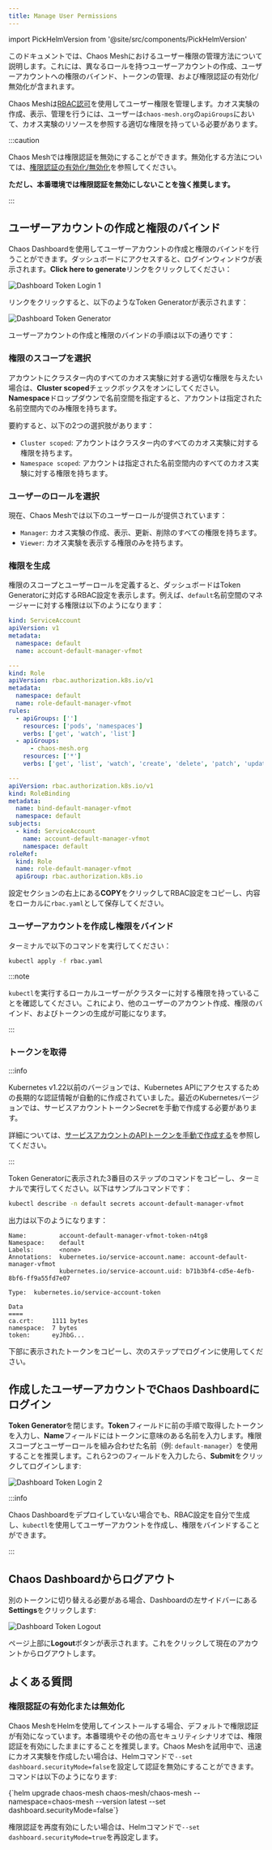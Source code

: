 ```yaml
---
title: Manage User Permissions
---
```


import PickHelmVersion from '@site/src/components/PickHelmVersion'

このドキュメントでは、Chaos Meshにおけるユーザー権限の管理方法について説明します。これには、異なるロールを持つユーザーアカウントの作成、ユーザーアカウントへの権限のバインド、トークンの管理、および権限認証の有効化/無効化が含まれます。

Chaos Meshは[RBAC認可](https://kubernetes.io/docs/reference/access-authn-authz/rbac/)を使用してユーザー権限を管理します。カオス実験の作成、表示、管理を行うには、ユーザーは`chaos-mesh.org`の`apiGroups`において、カオス実験のリソースを参照する適切な権限を持っている必要があります。

:::caution

Chaos Meshでは権限認証を無効にすることができます。無効化する方法については、[権限認証の有効化/無効化](#enable-or-disable-permission-authentication)を参照してください。

**ただし、本番環境では権限認証を無効にしないことを強く推奨します。**

:::

## ユーザーアカウントの作成と権限のバインド

Chaos Dashboardを使用してユーザーアカウントの作成と権限のバインドを行うことができます。ダッシュボードにアクセスすると、ログインウィンドウが表示されます。**Click here to generate**リンクをクリックしてください：

![Dashboard Token Login 1](img/dashboard_login1.png)

リンクをクリックすると、以下のようなToken Generatorが表示されます：

![Dashboard Token Generator](img/token_helper.png)

ユーザーアカウントの作成と権限のバインドの手順は以下の通りです：

### 権限のスコープを選択

アカウントにクラスター内のすべてのカオス実験に対する適切な権限を与えたい場合は、**Cluster scoped**チェックボックスをオンにしてください。**Namespace**ドロップダウンで名前空間を指定すると、アカウントは指定された名前空間内でのみ権限を持ちます。

要約すると、以下の2つの選択肢があります：

- `Cluster scoped`: アカウントはクラスター内のすべてのカオス実験に対する権限を持ちます。
- `Namespace scoped`: アカウントは指定された名前空間内のすべてのカオス実験に対する権限を持ちます。

### ユーザーのロールを選択

現在、Chaos Meshでは以下のユーザーロールが提供されています：

- `Manager`: カオス実験の作成、表示、更新、削除のすべての権限を持ちます。
- `Viewer`: カオス実験を表示する権限のみを持ちます。

### 権限を生成

権限のスコープとユーザーロールを定義すると、ダッシュボードはToken Generatorに対応するRBAC設定を表示します。例えば、`default`名前空間のマネージャーに対する権限は以下のようになります：

```yaml
kind: ServiceAccount
apiVersion: v1
metadata:
  namespace: default
  name: account-default-manager-vfmot

---
kind: Role
apiVersion: rbac.authorization.k8s.io/v1
metadata:
  namespace: default
  name: role-default-manager-vfmot
rules:
  - apiGroups: ['']
    resources: ['pods', 'namespaces']
    verbs: ['get', 'watch', 'list']
  - apiGroups:
      - chaos-mesh.org
    resources: ['*']
    verbs: ['get', 'list', 'watch', 'create', 'delete', 'patch', 'update']

---
apiVersion: rbac.authorization.k8s.io/v1
kind: RoleBinding
metadata:
  name: bind-default-manager-vfmot
  namespace: default
subjects:
  - kind: ServiceAccount
    name: account-default-manager-vfmot
    namespace: default
roleRef:
  kind: Role
  name: role-default-manager-vfmot
  apiGroup: rbac.authorization.k8s.io
```

設定セクションの右上にある**COPY**をクリックしてRBAC設定をコピーし、内容をローカルに`rbac.yaml`として保存してください。

### ユーザーアカウントを作成し権限をバインド

ターミナルで以下のコマンドを実行してください：

```bash
kubectl apply -f rbac.yaml
```

:::note

`kubectl`を実行するローカルユーザーがクラスターに対する権限を持っていることを確認してください。これにより、他のユーザーのアカウント作成、権限のバインド、およびトークンの生成が可能になります。

:::

### トークンを取得

:::info

Kubernetes v1.22以前のバージョンでは、Kubernetes APIにアクセスするための長期的な認証情報が自動的に作成されていました。最近のKubernetesバージョンでは、サービスアカウントトークンSecretを手動で作成する必要があります。

詳細については、[サービスアカウントのAPIトークンを手動で作成する](https://kubernetes.io/docs/tasks/configure-pod-container/configure-service-account/#manually-create-an-api-token-for-a-serviceaccount)を参照してください。

:::

Token Generatorに表示された3番目のステップのコマンドをコピーし、ターミナルで実行してください。以下はサンプルコマンドです：

```bash
kubectl describe -n default secrets account-default-manager-vfmot
```

出力は以下のようになります：

```log
Name:         account-default-manager-vfmot-token-n4tg8
Namespace:    default
Labels:       <none>
Annotations:  kubernetes.io/service-account.name: account-default-manager-vfmot
              kubernetes.io/service-account.uid: b71b3bf4-cd5e-4efb-8bf6-ff9a55fd7e07

Type:  kubernetes.io/service-account-token

Data
====
ca.crt:     1111 bytes
namespace:  7 bytes
token:      eyJhbG...
```

下部に表示されたトークンをコピーし、次のステップでログインに使用してください。

## 作成したユーザーアカウントでChaos Dashboardにログイン

**Token Generator**を閉じます。**Token**フィールドに前の手順で取得したトークンを入力し、**Name**フィールドにはトークンに意味のある名前を入力します。権限スコープとユーザーロールを組み合わせた名前（例: `default-manager`）を使用することを推奨します。これら2つのフィールドを入力したら、**Submit**をクリックしてログインします:

![Dashboard Token Login 2](img/dashboard_login2.png)

:::info

Chaos Dashboardをデプロイしていない場合でも、RBAC設定を自分で生成し、`kubectl`を使用してユーザーアカウントを作成し、権限をバインドすることができます。

:::

## Chaos Dashboardからログアウト

別のトークンに切り替える必要がある場合、Dashboardの左サイドバーにある**Settings**をクリックします:

![Dashboard Token Logout](img/token_logout.png)

ページ上部に**Logout**ボタンが表示されます。これをクリックして現在のアカウントからログアウトします。

## よくある質問

### 権限認証の有効化または無効化

Chaos MeshをHelmを使用してインストールする場合、デフォルトで権限認証が有効になっています。本番環境やその他の高セキュリティシナリオでは、権限認証を有効にしたままにすることを推奨します。Chaos Meshを試用中で、迅速にカオス実験を作成したい場合は、Helmコマンドで`--set dashboard.securityMode=false`を設定して認証を無効にすることができます。コマンドは以下のようになります:

<PickHelmVersion>
{`helm upgrade chaos-mesh chaos-mesh/chaos-mesh --namespace=chaos-mesh --version latest --set dashboard.securityMode=false`}
</PickHelmVersion>

権限認証を再度有効にしたい場合は、Helmコマンドで`--set dashboard.securityMode=true`を再設定します。